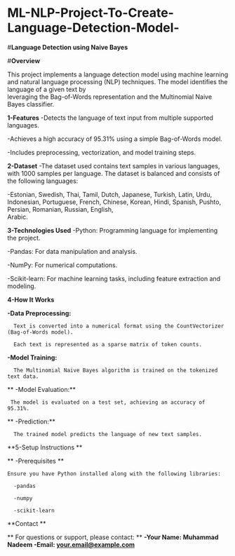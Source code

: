 # ML-NLP-Project-To-Create-Language-Detection-Model-

#**Language Detection using Naive Bayes**

#**Overview**

  This project implements a language detection model using machine learning and natural language processing (NLP) techniques. The model identifies the language of a given text by       
  leveraging the Bag-of-Words representation and the Multinomial Naive Bayes classifier.

**1-Features**
  -Detects the language of text input from multiple supported languages.

  -Achieves a high accuracy of 95.31% using a simple Bag-of-Words model.
  
  -Includes preprocessing, vectorization, and model training steps.

**2-Dataset**
  -The dataset used contains text samples in various languages, with 1000 samples per language. The dataset is balanced and consists of the following languages:

  -Estonian, Swedish, Thai, Tamil, Dutch, Japanese, Turkish, Latin, Urdu, Indonesian, Portuguese, French, Chinese, Korean, Hindi, Spanish, Pushto, Persian, Romanian, Russian, English,     
     Arabic.

**3-Technologies Used**
  -Python: Programming language for implementing the project.
  
  -Pandas: For data manipulation and analysis.
  
  -NumPy: For numerical computations.
  
  -Scikit-learn: For machine learning tasks, including feature extraction and modeling.
  
**4-How It Works**

  **-Data Preprocessing:**

      Text is converted into a numerical format using the CountVectorizer (Bag-of-Words model).

      Each text is represented as a sparse matrix of token counts.
      
  **-Model Training:**

      The Multinomial Naive Bayes algorithm is trained on the tokenized text data.
      
 ** -Model Evaluation:**
 
     The model is evaluated on a test set, achieving an accuracy of 95.31%.

  ** -Prediction:**

      The trained model predicts the language of new text samples.
      
**5-Setup Instructions
**

**    -Prerequisites
**

    Ensure you have Python installed along with the following libraries:

      -pandas 
      
      -numpy
      
      -scikit-learn

      

**Contact
**

**  For questions or support, please contact:
**
      **-Your Name: Muhammad Nadeem
      -Email: your.email@example.com**





      




    


